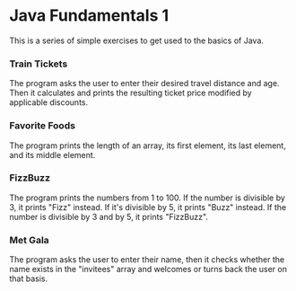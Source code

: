 # Java Fundamentals 1

This is a series of simple exercises to get used to the basics of Java.

### Train Tickets

The program asks the user to enter their desired travel distance and age. Then it calculates and prints the resulting ticket price modified by applicable discounts.

### Favorite Foods

The program prints the length of an array, its first element, its last element, and its middle element.

### FizzBuzz

The program prints the numbers from 1 to 100. If the number is divisible by 3, it prints "Fizz" instead. If it's divisible by 5, it prints "Buzz" instead. If the number is divisible by 3 and by 5, it prints "FizzBuzz".

### Met Gala

The program asks the user to enter their name, then it checks whether the name exists in the "invitees" array and welcomes or turns back the user on that basis.

